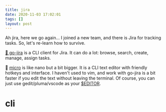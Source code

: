 ```yaml
---
title: jira
date: 2020-11-03 17:02:01
tags: []
layout: post
---
```


Ah jira, here we go again... I joined a new team, and there is Jira for tracking tasks. So, let's re-learn how to survive.

[🐚 go-jira](https://github.com/go-jira/jira) is a CLI client for Jira. It can do a lot: browse, search, create, manage, assign tasks.

🐚 [micro](https://github.com/zyedidia/micro) is like nano but a bit bigger. It is a CLI text editor with friendly hotkeys and interface. I haven't used to vim, and work with go-jira is a bit faster if you edit the text without leaving the terminal. Of course, you can just use gedit/pluma/vscode as your [$EDITOR](https://unix.stackexchange.com/a/77091).

# cli
